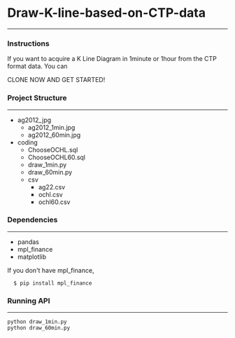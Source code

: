 # Draw-K-line-based-on-CTP-data
---------------------------
### Instructions
If you want to acquire a K Line Diagram in 1minute or 1hour from the CTP format data. You can 

CLONE NOW AND GET STARTED!

  
### Project Structure
---------------------------

- ag2012_jpg
    - ag2012_1min.jpg
    - ag2012_60min.jpg
- coding
    - ChooseOCHL.sql
    - ChooseOCHL60.sql
    - draw_1min.py
    - draw_60min.py
    - csv
        - ag22.csv
        - ochl.csv
        - ochl60.csv
   
### Dependencies
---------------------------
- pandas
- mpl_finance
- matplotlib

If you don't have mpl_finance, 

      $ pip install mpl_finance
### Running API
---------------------------
```
python draw_1min.py 
python draw_60min.py 

